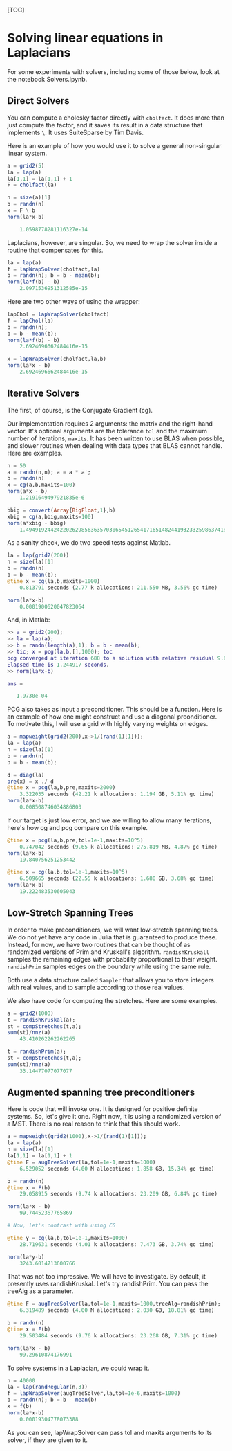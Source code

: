 [TOC]

# Solving linear equations in Laplacians


For some experiments with solvers, including some of those below, look at the notebook Solvers.ipynb.

## Direct Solvers

You can compute a cholesky factor directly with `cholfact`.  It does  more than just compute the factor, and it saves its result in a data structure that implements `\`.  It uses SuiteSparse by Tim Davis.

Here is an example of how you would use it to solve a general non-singular linear system.

~~~julia
a = grid2(5)
la = lap(a)
la[1,1] = la[1,1] + 1
F = cholfact(la)

n = size(a)[1]
b = randn(n)
x = F \ b
norm(la*x-b)

 	1.0598778281116327e-14
~~~

Laplacians, however, are singular.  So, we need to wrap the solver inside a routine that compensates for this.

~~~julia
la = lap(a)
f = lapWrapSolver(cholfact,la)
b = randn(n); b = b - mean(b);
norm(la*f(b) - b)
	2.0971536951312585e-15
~~~

Here are two other ways of using the wrapper:

~~~julia
lapChol = lapWrapSolver(cholfact)
f = lapChol(la)
b = randn(n);
b = b - mean(b);
norm(la*f(b) - b)
	2.6924696662484416e-15

x = lapWrapSolver(cholfact,la,b)
norm(la*x - b)
	2.6924696662484416e-15
~~~

## Iterative Solvers
The first, of course, is the Conjugate Gradient (cg).

Our implementation requires 2 arguments: the matrix and the right-hand vector.  It's optional arguments are the tolerance `tol` and the maximum number of iterations, `maxits`.  It has been written to use BLAS when possible, and slower routines when dealing with data types that BLAS cannot handle.  Here are examples.

~~~julia
n = 50
a = randn(n,n); a = a * a';
b = randn(n)
x = cg(a,b,maxits=100)
norm(a*x - b)
	1.2191649497921835e-6

bbig = convert(Array{BigFloat,1},b)
xbig = cg(a,bbig,maxits=100)
norm(a*xbig - bbig)
	1.494919244242202629856363570306545126541716514824419323325986374186529786019681e-33
~~~

As a sanity check, we do two speed tests against Matlab.

~~~julia
la = lap(grid2(200))
n = size(la)[1]
b = randn(n)
b = b - mean(b);
@time x = cg(la,b,maxits=1000)
	0.813791 seconds (2.77 k allocations: 211.550 MB, 3.56% gc time)

norm(la*x-b)
	0.0001900620047823064
~~~

And, in Matlab:

~~~matlab
>> a = grid2(200);
>> la = lap(a);
>> b = randn(length(a),1); b = b - mean(b);
>> tic; x = pcg(la,b,[],1000); toc
pcg converged at iteration 688 to a solution with relative residual 9.8e-07.
Elapsed time is 1.244917 seconds.
>> norm(la*x-b)

ans =

   1.9730e-04
~~~

PCG also takes as input a preconditioner.  This should be a function.  Here is an example of how one might construct and use a diagonal preonditioner.  To motivate this, I will use a grid with highly varying weights on edges.

~~~julia
a = mapweight(grid2(200),x->1/(rand(1)[1]));
la = lap(a)
n = size(la)[1]
b = randn(n)
b = b - mean(b);

d = diag(la)
pre(x) = x ./ d
@time x = pcg(la,b,pre,maxits=2000)
	3.322035 seconds (42.21 k allocations: 1.194 GB, 5.11% gc time)
norm(la*x-b)
	0.008508746034886803
~~~

If our target is just low error, and we are willing to allow many iterations, here's how cg and pcg compare on this example.

~~~julia
@time x = pcg(la,b,pre,tol=1e-1,maxits=10^5)
	0.747042 seconds (9.65 k allocations: 275.819 MB, 4.87% gc time)
norm(la*x-b)
	19.840756251253442

@time x = cg(la,b,tol=1e-1,maxits=10^5)
	6.509665 seconds (22.55 k allocations: 1.680 GB, 3.68% gc time)
norm(la*x-b)
	19.222483530605043
~~~

## Low-Stretch Spanning Trees

In order to make preconditioners, we will want low-stretch spanning trees.  We do not yet have any code in Julia that is guaranteed to produce these.  Instead, for now, we have two routines that can be thought of as randomized versions of Prim and Kruskall's algorithm.
`randishKruskall` samples the remaining edges with probability proportional to their weight.  `randishPrim` samples edges on the boundary while using the same rule.

Both use a data structure called `Sampler` that allows you to store integers with real values, and to sample according to those real values.

We also have code for computing the stretches.
Here are some examples.

~~~julia
a = grid2(1000)
t = randishKruskal(a);
st = compStretches(t,a);
sum(st)/nnz(a)
	43.410262262262265

t = randishPrim(a);
st = compStretches(t,a);
sum(st)/nnz(a)
	33.14477077077077

~~~

## Augmented spanning tree preconditioners

Here is code that will invoke one.
It is designed for positive definite systems.  So, let's give it one.
Right now, it is using a randomized version of a MST.  There is no real reason to think that this should work.


~~~julia
a = mapweight(grid2(1000),x->1/(rand(1)[1]));
la = lap(a)
n = size(la)[1]
la[1,1] = la[1,1] + 1
@time F = augTreeSolver(la,tol=1e-1,maxits=1000)
	6.529052 seconds (4.00 M allocations: 1.858 GB, 15.34% gc time)

b = randn(n)
@time x = F(b)
	29.058915 seconds (9.74 k allocations: 23.209 GB, 6.84% gc time)

norm(la*x - b)
	99.74452367765869

# Now, let's contrast with using CG

@time y = cg(la,b,tol=1e-1,maxits=1000)
	28.719631 seconds (4.01 k allocations: 7.473 GB, 3.74% gc time)

norm(la*y-b)
	3243.6014713600766

~~~
That was not too impressive.  We will have to investigate.  By default, it presently uses randishKruskal.  Let's try randishPrim.  You can pass the treeAlg as a parameter.

~~~julia
@time F = augTreeSolver(la,tol=1e-1,maxits=1000,treeAlg=randishPrim);
	6.319489 seconds (4.00 M allocations: 2.030 GB, 18.81% gc time)

b = randn(n)
@time x = F(b)
	29.503484 seconds (9.76 k allocations: 23.268 GB, 7.31% gc time)

norm(la*x - b)
	99.29610874176991
~~~


To solve systems in a Laplacian, we could wrap it.

~~~julia
n = 40000
la = lap(randRegular(n,3))
f = lapWrapSolver(augTreeSolver,la,tol=1e-6,maxits=1000)
b = randn(n); b = b - mean(b)
x = f(b)
norm(la*x-b)
	0.00019304778073388
~~~

As you can see, lapWrapSolver can pass tol and maxits arguments to its solver, if they are given to it.
